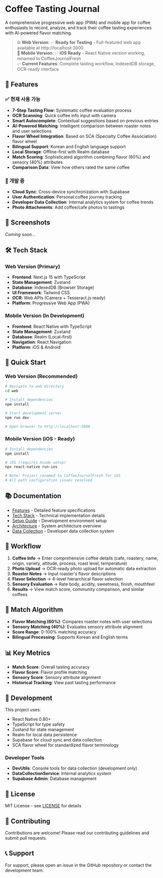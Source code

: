 # Coffee Tasting Journal

A comprehensive progressive web app (PWA) and mobile app for coffee enthusiasts to record, analyze, and track their coffee tasting experiences with AI-powered flavor matching.

> 🌐 **Web Version**: ✅ **Ready for Testing** - Full-featured web app available at http://localhost:3000  
> 📱 **Mobile Version**: ✅ **iOS Ready** - React Native version working, renamed to CoffeeJournalFresh  
> ✅ **Current Features**: Complete tasting workflow, IndexedDB storage, OCR-ready interface

## 🚀 Features

### ✅ 현재 사용 가능
- **7-Step Tasting Flow**: Systematic coffee evaluation process
- **OCR Scanning**: Quick coffee info input with camera
- **Smart Autocomplete**: Contextual suggestions based on previous entries
- **AI-Powered Matching**: Intelligent comparison between roaster notes and user selections
- **Flavor Wheel Integration**: Based on SCA (Specialty Coffee Association) flavor wheel
- **Bilingual Support**: Korean and English language support
- **Local Storage**: Offline-first with Realm database
- **Match Scoring**: Sophisticated algorithm combining flavor (60%) and sensory (40%) attributes
- **Comparison Data**: View how others rated the same coffee

### 🔄 개발 중
- **Cloud Sync**: Cross-device synchronization with Supabase
- **User Authentication**: Personal coffee journey tracking
- **Developer Data Collection**: Internal analytics system for coffee trends
- **Photo Attachments**: Add coffee/cafe photos to tastings

## 📱 Screenshots

*Coming soon...*

## 🛠️ Tech Stack

### Web Version (Primary)
- **Frontend**: Next.js 15 with TypeScript
- **State Management**: Zustand
- **Database**: IndexedDB (Browser Storage)
- **UI Framework**: Tailwind CSS
- **OCR**: Web APIs (Camera + Tesseract.js ready)
- **Platform**: Progressive Web App (PWA)

### Mobile Version (In Development)
- **Frontend**: React Native with TypeScript
- **State Management**: Zustand
- **Database**: Realm (Local-first)
- **Navigation**: React Navigation
- **Platform**: iOS & Android

## 🚀 Quick Start

### Web Version (Recommended)
```bash
# Navigate to web directory
cd web

# Install dependencies
npm install

# Start development server
npm run dev

# Open browser to http://localhost:3000
```

### Mobile Version (iOS - Ready)
```bash
# Install dependencies
npm install

# iOS (requires Xcode setup)
npx react-native run-ios

# Note: Project renamed to CoffeeJournalFresh for iOS
# All path configuration issues resolved
```

## 📚 Documentation

- [Features](./FEATURES.md) - Detailed feature specifications
- [Tech Stack](./TECH-STACK.md) - Technical implementation details
- [Setup Guide](./docs/SETUP.md) - Development environment setup
- [Architecture](./docs/05-ARCHITECTURE.md) - System architecture overview
- [Data Collection](./DATA_COLLECTION_README.md) - Developer data collection system

## 🔄 Workflow

1. **Coffee Info** → Enter comprehensive coffee details (cafe, roastery, name, origin, variety, altitude, process, roast level, temperature)
2. **Photo Upload** → OCR-ready photo upload for automatic data extraction
3. **Roaster Notes** → Input roaster's flavor descriptions
4. **Flavor Selection** → 4-level hierarchical flavor selection
5. **Sensory Evaluation** → Rate body, acidity, sweetness, finish, mouthfeel
6. **Results** → View match score, community comparison, and similar coffees

## 🎯 Match Algorithm

- **Flavor Matching (60%)**: Compares roaster notes with user selections
- **Sensory Matching (40%)**: Evaluates sensory attribute alignment
- **Score Range**: 0-100% matching accuracy
- **Bilingual Processing**: Supports Korean and English terms

## 📊 Key Metrics

- **Match Score**: Overall tasting accuracy
- **Flavor Score**: Flavor profile matching
- **Sensory Score**: Sensory attribute alignment
- **Historical Tracking**: View past tasting performance

## 🔧 Development

This project uses:
- React Native 0.80+
- TypeScript for type safety
- Zustand for state management
- Realm for local data persistence
- Supabase for cloud sync and data collection
- SCA flavor wheel for standardized flavor terminology

### Developer Tools
- **DevUtils**: Console tools for data collection (development only)
- **DataCollectionService**: Internal analytics system
- **Supabase Admin**: Database management

## 📄 License

MIT License - see [LICENSE](./LICENSE) for details

## 🤝 Contributing

Contributions are welcome! Please read our contributing guidelines and submit pull requests.

## 📞 Support

For support, please open an issue in the GitHub repository or contact the development team.